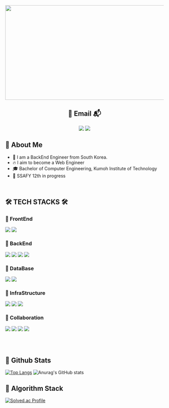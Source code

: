 <a href="https://www.gitanimals.org/en_US?utm_medium=image&utm_source=YDaewon&utm_content=farm">
<img
  src="https://render.gitanimals.org/farms/YDaewon"
  width="600"
  height="300"
/>
</a>

<div align=center>
 
## :incoming_envelope: Email :mailbox_with_mail:
<a href="mailto:dideodnjs9860@gmail.com"><img src="https://img.shields.io/badge/Gmail-d14836?style=flat-square&logo=Gmail&logoColor=white&link=dideodnjs9860@gmail.com"/></a>
<a href="mailto:qkqh9860@naver.com"><img src="https://img.shields.io/badge/Naver-03C75A?style=flat-square&logo=naver&logoColor=white&link=qkqh9860@naver.com"/></a>

</div>

  ## 👀 About Me
  - :raising_hand: I am a BackEnd Engineer from South Korea.
  - :fire: I aim to become a Web Engineer
  - :mortar_board: Bachelor of Computer Engineering, Kumoh Institute of Technology
  - :gem: SSAFY 12th in progress

<br>


## 🛠️ TECH STACKS 🛠️

### 🚀 FrontEnd
<img src="https://img.shields.io/badge/javascript-F7DF1E?style=for-the-badge&logo=javascript&logoColor=black"> <img src="https://img.shields.io/badge/vue.js-4FC08D?style=for-the-badge&logo=vue.js&logoColor=white"> 

### 🚀 BackEnd
<img src="https://img.shields.io/badge/spring-6DB33F?style=for-the-badge&logo=spring&logoColor=white">  <img src="https://img.shields.io/badge/spring boot-6DB33F?style=for-the-badge&logo=springboot&logoColor=white"/> <img src="https://img.shields.io/badge/hibernate-59666C?style=for-the-badge&logo=hibernate&logoColor=white"/> <img src="https://img.shields.io/badge/mybatis-4479A1?style=for-the-badge&logo=mybatis&logoColor=white"/>

### 🚀 DataBase
<img src="https://img.shields.io/badge/mysql-4479A1?style=for-the-badge&logo=mysql&logoColor=white"> <img src="https://img.shields.io/badge/redis-FF4438?style=for-the-badge&logo=redis&logoColor=white">

### 🚀 InfraStructure
<img src="https://img.shields.io/badge/linux-FCC624?style=for-the-badge&logo=linux&logoColor=black"> <img src="https://img.shields.io/badge/docker-2496ED?style=for-the-badge&logo=docker&logoColor=white"> <img src="https://img.shields.io/badge/nginx-009639?style=for-the-badge&logo=nginx&logoColor=white">

### 🚀 Collaboration
<img src="https://img.shields.io/badge/git-F05032?style=for-the-badge&logo=git&logoColor=white"> <img src="https://img.shields.io/badge/jira-0052CC?style=for-the-badge&logo=jira&logoColor=white"> <img src="https://img.shields.io/badge/notion-000000?style=for-the-badge&logo=notion&logoColor=white"> <img src="https://img.shields.io/badge/swagger-85EA2D?style=for-the-badge&logo=swagger&logoColor=white">

<br/>
<br/>

 ## 🤔 Github Stats
[![Top Langs](https://github-readme-stats.vercel.app/api/top-langs/?username=YDaewon)](https://github.com/anuraghazra/github-readme-stats)
![Anurag's GitHub stats](https://github-readme-stats.vercel.app/api?username=YDaewon&show_icons=true&theme=blueberry) 


 ## :bug: Algorithm Stack
[![Solved.ac Profile](http://mazassumnida.wtf/api/v2/generate_badge?boj=qkqh9779)](https://solved.ac/qkqh9779/)
<!--
**YDaewon/YDaewon** is a ✨ _special_ ✨ repository because its `README.md` (this file) appears on your GitHub profile.

Here are some ideas to get you started:

- 🔭 I’m currently working on ...
- 🌱 I’m currently learning ...
- 👯 I’m looking to collaborate on ...
- 🤔 I’m looking for help with ...
- 💬 Ask me about ...
- 📫 How to reach me: ...
- 😄 Pronouns: ...
- ⚡ Fun fact: ...
-->
